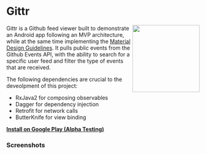 # Gittr

<img src="https://assets-cdn.github.com/images/modules/logos_page/Octocat.png" width="175" align="right">

Gittr is a Github feed viewer built to demonstrate an Android app following an MVP architecture, while at the same time implementing the [Material Design Guidelines](https://www.google.com/design/spec/).
It pulls public events from the Github Events API, with the ability to search for a specific user feed and filter the type of events that are received.

The following dependencies are crucial to the deveolpment of this project:

* RxJava2 for composing observables
* Dagger for dependency injection
* Retrofit for network calls
* ButterKnife for view binding

**[Install on Google Play (Alpha Testing)](https://play.google.com/apps/testing/com.danielgauci.gittr)**


### Screenshots
